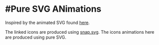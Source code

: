 #Pure SVG ANimations
===

Inspired by the animated SVG found [here](http://tympanus.net/Development/AnimatedSVGIcons/ "Animated SVG Icons"). 

The linked icons are produced using [snap.svg](http://snapsvg.io/ "Snap.svg"). The icons animations here are produced using pure SVG. 
